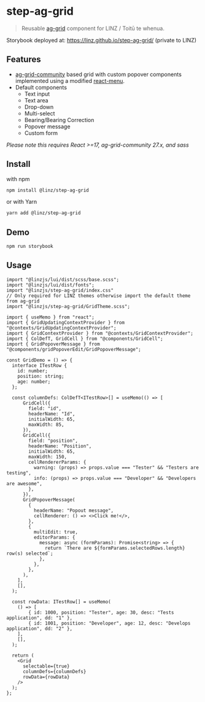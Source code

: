 # step-ag-grid

> Reusable [ag-grid](https://www.ag-grid.com/) component for LINZ / Toitū te whenua.

Storybook deployed at: https://linz.github.io/step-ag-grid/ (private to LINZ)

## Features

- [ag-grid-community](https://www.npmjs.com/package/ag-grid-community) based grid with custom popover components
implemented using a modified [react-menu](https://www.npmjs.com/package/@szhsin/react-menu).
- Default components
  - Text input
  - Text area
  - Drop-down
  - Multi-select
  - Bearing/Bearing Correction
  - Popover message
  - Custom form

_Please note this requires React >=17, ag-grid-community 27.x, and sass_

## Install

with npm

```bash
npm install @linz/step-ag-grid
```

or with Yarn

```bash
yarn add @linz/step-ag-grid
```

## Demo

```bash
npm run storybook
```

## Usage

```tsx
import "@linzjs/lui/dist/scss/base.scss";
import "@linzjs/lui/dist/fonts";
import "@linzjs/step-ag-grid/index.css"
// Only required for LINZ themes otherwise import the default theme from ag-grid
import "@linzjs/step-ag-grid/GridTheme.scss";

import { useMemo } from "react";
import { GridUpdatingContextProvider } from "@contexts/GridUpdatingContextProvider";
import { GridContextProvider } from "@contexts/GridContextProvider";
import { ColDefT, GridCell } from "@components/GridCell";
import { GridPopoverMessage } from "@components/gridPopoverEdit/GridPopoverMessage";

const GridDemo = () => {
  interface ITestRow {
    id: number;
    position: string;
    age: number;
  };
  
  const columnDefs: ColDefT<ITestRow>[] = useMemo(() => [
      GridCell({
        field: "id",
        headerName: "Id",
        initialWidth: 65,
        maxWidth: 85,
      }),
      GridCell({
        field: "position",
        headerName: "Position",
        initialWidth: 65,
        maxWidth: 150,
        cellRendererParams: {
          warning: (props) => props.value === "Tester" && "Testers are testing",
          info: (props) => props.value === "Developer" && "Developers are awesome",
        },
      }),
      GridPopoverMessage(
        {
          headerName: "Popout message",
          cellRenderer: () => <>Click me!</>,
        },
        {
          multiEdit: true,
          editorParams: {
            message: async (formParams): Promise<string> => {
              return `There are ${formParams.selectedRows.length} row(s) selected`;
            },
          },
        },
      ),
    ],
    [],
  );

  const rowData: ITestRow[] = useMemo(
    () => [
        { id: 1000, position: "Tester", age: 30, desc: "Tests application", dd: "1" },
        { id: 1001, position: "Developer", age: 12, desc: "Develops application", dd: "2" },
    ],
    [],
  );

  return (
    <Grid
      selectable={true}
      columnDefs={columnDefs}
      rowData={rowData}
    />
  );
};
```
